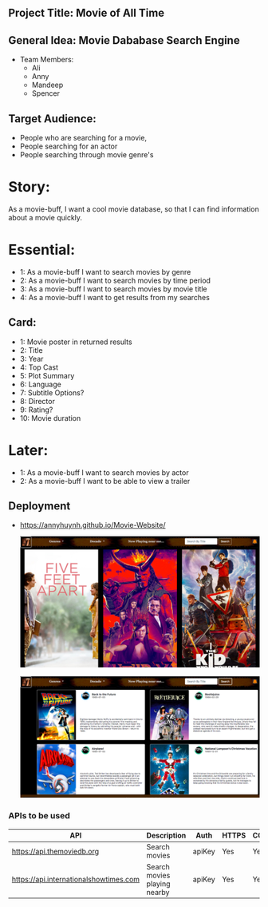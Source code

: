 ## Project Title: Movie of All Time

## General Idea: Movie Dababase Search Engine

* Team Members:
  * Ali 
  * Anny  
  * Mandeep
  * Spencer

## Target Audience:
* People who are searching for a movie, 
* People searching for an actor
* People searching through movie genre's

# Story: 
As a movie-buff, I want a cool movie database, so that I can
find information about a movie quickly.

# Essential:
* 1: As a movie-buff I want to search movies by genre
* 2: As a movie-buff I want to search movies by time period
* 3: As a movie-buff I want to search movies by movie title
* 4: As a movie-buff I want to get results from my searches

## Card:
* 1: Movie poster in returned results
* 2: Title
* 3: Year
* 4: Top Cast
* 5: Plot Summary
* 6: Language
* 7: Subtitle Options?
* 8: Director
* 9: Rating?
* 10: Movie duration

# Later: 
* 1: As a movie-buff I want to search movies by actor
* 2: As a movie-buff I want to be able to view a trailer 


## Deployment
*  https://annyhuynh.github.io/Movie-Website/

   [![Movie Home Page!](assets/images/HomePage.jpg)](https://annyhuynh.github.io/Movie-Website/)

   [![Search Page!](assets/images/Search.jpg)](https://annyhuynh.github.io/Movie-Website/#)

### APIs to be used
API | Description | Auth | HTTPS | CORS
--- | ----------- | ---- | ----- | ----
https://api.themoviedb.org| Search movies | apiKey | Yes | Yes
https://api.internationalshowtimes.com| Search movies playing nearby | apiKey | Yes | Yes





